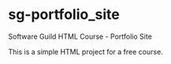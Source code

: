 # sg-portfolio_site
Software Guild HTML Course - Portfolio Site

This is a simple HTML project for a free course.
